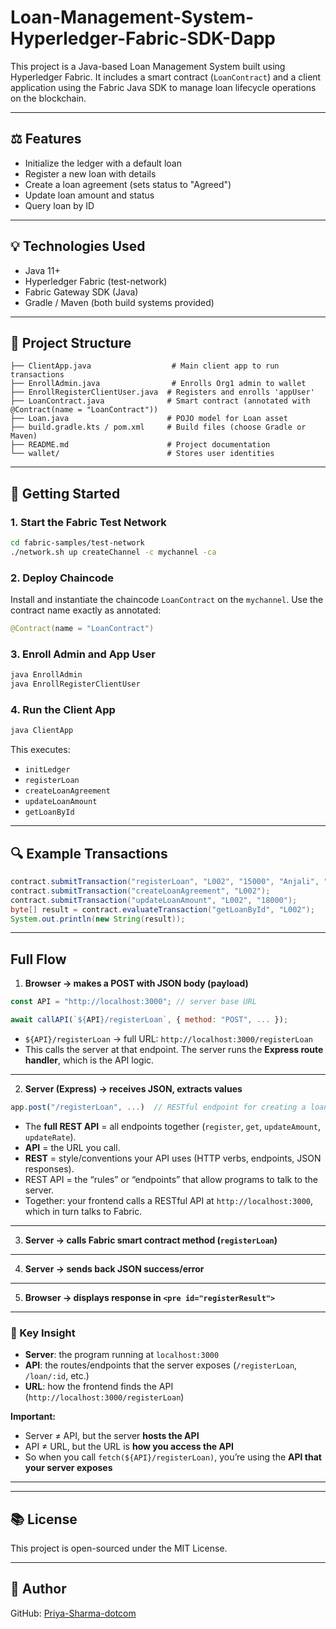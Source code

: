# Loan-Management-System-Hyperledger-Fabric-SDK-Dapp

This project is a Java-based Loan Management System built using Hyperledger Fabric. It includes a smart contract (`LoanContract`) and a client application using the Fabric Java SDK to manage loan lifecycle operations on the blockchain.

---

## ⚖️ Features

* Initialize the ledger with a default loan
* Register a new loan with details
* Create a loan agreement (sets status to "Agreed")
* Update loan amount and status
* Query loan by ID

---

## 💡 Technologies Used

* Java 11+
* Hyperledger Fabric (test-network)
* Fabric Gateway SDK (Java)
* Gradle / Maven (both build systems provided)

---

## 📁 Project Structure

```
├── ClientApp.java                  # Main client app to run transactions
├── EnrollAdmin.java                # Enrolls Org1 admin to wallet
├── EnrollRegisterClientUser.java  # Registers and enrolls 'appUser'
├── LoanContract.java              # Smart contract (annotated with @Contract(name = "LoanContract"))
├── Loan.java                      # POJO model for Loan asset
├── build.gradle.kts / pom.xml     # Build files (choose Gradle or Maven)
├── README.md                      # Project documentation
└── wallet/                        # Stores user identities
```

---

## 🚀 Getting Started

### 1. Start the Fabric Test Network

```bash
cd fabric-samples/test-network
./network.sh up createChannel -c mychannel -ca
```

### 2. Deploy Chaincode

Install and instantiate the chaincode `LoanContract` on the `mychannel`. Use the contract name exactly as annotated:

```java
@Contract(name = "LoanContract")
```

### 3. Enroll Admin and App User

```bash
java EnrollAdmin
java EnrollRegisterClientUser
```

### 4. Run the Client App

```bash
java ClientApp
```

This executes:

* `initLedger`
* `registerLoan`
* `createLoanAgreement`
* `updateLoanAmount`
* `getLoanById`

---

## 🔍 Example Transactions

```java
contract.submitTransaction("registerLoan", "L002", "15000", "Anjali", "HDFC", "7.2");
contract.submitTransaction("createLoanAgreement", "L002");
contract.submitTransaction("updateLoanAmount", "L002", "18000");
byte[] result = contract.evaluateTransaction("getLoanById", "L002");
System.out.println(new String(result));
```



---

## Full Flow

1. **Browser → makes a POST with JSON body (payload)**

```javascript
const API = "http://localhost:3000"; // server base URL

await callAPI(`${API}/registerLoan`, { method: "POST", ... });
```

* `${API}/registerLoan` → full URL: `http://localhost:3000/registerLoan`
* This calls the server at that endpoint. The server runs the **Express route handler**, which is the API logic.

---

2. **Server (Express) → receives JSON, extracts values**

```javascript
app.post("/registerLoan", ...)  // RESTful endpoint for creating a loan
```

* The **full REST API** = all endpoints together (`register`, `get`, `updateAmount`, `updateRate`).
* **API** = the URL you call.
* **REST** = style/conventions your API uses (HTTP verbs, endpoints, JSON responses).
* REST API = the “rules” or “endpoints” that allow programs to talk to the server.
* Together: your frontend calls a RESTful API at `http://localhost:3000`, which in turn talks to Fabric.

---

3. **Server → calls Fabric smart contract method (`registerLoan`)**

---

4. **Server → sends back JSON success/error**

---

5. **Browser → displays response in `<pre id="registerResult">`**

---

### 🔑 Key Insight

* **Server**: the program running at `localhost:3000`
* **API**: the routes/endpoints that the server exposes (`/registerLoan`, `/loan/:id`, etc.)
* **URL**: how the frontend finds the API (`http://localhost:3000/registerLoan`)

**Important:**

* Server ≠ API, but the server **hosts the API**
* API ≠ URL, but the URL is **how you access the API**
* So when you call `fetch(${API}/registerLoan)`, you’re using the **API that your server exposes**

---



---

## 📚 License

This project is open-sourced under the MIT License.

---

## 👤 Author

GitHub: [Priya-Sharma-dotcom](https://github.com/Priya-Sharma-dotcom)

